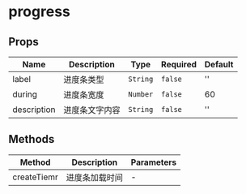 # progress

## Props

<!-- @vuese:progress:props:start -->
|Name|Description|Type|Required|Default|
|---|---|---|---|---|
|label|进度条类型|`String`|`false`|''|
|during|进度条宽度|`Number`|`false`|60|
|description|进度条文字内容|`String`|`false`|''|

<!-- @vuese:progress:props:end -->


## Methods

<!-- @vuese:progress:methods:start -->
|Method|Description|Parameters|
|---|---|---|
|createTiemr|进度条加载时间|-|

<!-- @vuese:progress:methods:end -->



